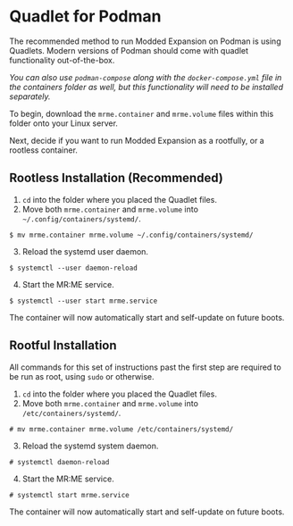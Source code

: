 # Quadlet for Podman
The recommended method to run Modded Expansion on Podman is using Quadlets. Modern versions of Podman should come with quadlet functionality out-of-the-box.

*You can also use `podman-compose` along with the `docker-compose.yml` file in the containers folder as well, but this functionality will need to be installed separately.*

To begin, download the `mrme.container` and `mrme.volume` files within this folder onto your Linux server.

Next, decide if you want to run Modded Expansion as a rootfully, or a rootless container.

## Rootless Installation (Recommended)
1. `cd` into the folder where you placed the Quadlet files.
2. Move both `mrme.container` and `mrme.volume` into `~/.config/containers/systemd/`.
```
$ mv mrme.container mrme.volume ~/.config/containers/systemd/
```
3. Reload the systemd user daemon.
```
$ systemctl --user daemon-reload
```
4. Start the MR:ME service.
```
$ systemctl --user start mrme.service
```

The container will now automatically start and self-update on future boots.

## Rootful Installation
All commands for this set of instructions past the first step are required to be run as root, using `sudo` or otherwise.
1. `cd` into the folder where you placed the Quadlet files.
2. Move both `mrme.container` and `mrme.volume` into `/etc/containers/systemd/`.
```
# mv mrme.container mrme.volume /etc/containers/systemd/
```
3. Reload the systemd system daemon.
```
# systemctl daemon-reload
```
4. Start the MR:ME service.
```
# systemctl start mrme.service
```

The container will now automatically start and self-update on future boots.